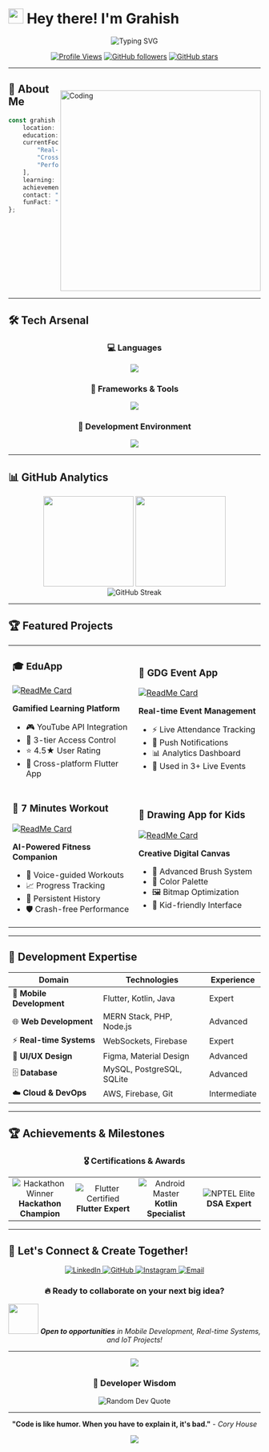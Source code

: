 # <img src="https://raw.githubusercontent.com/MartinHeinz/MartinHeinz/master/wave.gif" width="30px" height="30px"> Hey there! I'm **Grahish**

<div align="center">
  <img src="https://readme-typing-svg.herokuapp.com?font=Fira+Code&size=22&duration=4000&pause=1000&color=00D9FF&center=true&vCenter=true&width=600&lines=Full-Stack+%26+Mobile+Developer;Real-time+Systems+Expert;Flutter+%26+Kotlin+Specialist;CodeIgnite+Hackathon+Winner+2025;Building+the+Future+with+Code!" alt="Typing SVG" />
</div>

<div align="center">

[![Profile Views](https://komarev.com/ghpvc/?username=grahish-code&label=Profile%20views&color=0e75b6&style=for-the-badge)](https://github.com/Grahish-code)
[![GitHub followers](https://img.shields.io/github/followers/Grahish-code?label=Followers&style=for-the-badge&color=blue)](https://github.com/Grahish-code)
[![GitHub stars](https://img.shields.io/github/stars/Grahish-code?label=Stars&style=for-the-badge&color=yellow)](https://github.com/Grahish-code)

</div>

---

<img align="right" alt="Coding" width="400" style="margin-top: 30px" src="https://raw.githubusercontent.com/abhisheknaiidu/abhisheknaiidu/master/code.gif">

## 🚀 About Me

```typescript
const grahish = {
    location: "Navi Mumbai, India 🇮🇳",
    education: "Computer Engineering Student",
    currentFocus: [
        "Real-time IoT data visualization apps",
        "Cross-platform mobile development",
        "Performance optimization"
    ],
    learning: ["MERN Stack", "AWS Cloud Technologies"],
    achievement: "🏆 CodeIgnite Hackathon Winner 2025",
    contact: "grahishgrahish@gmail.com",
    funFact: "I turn coffee into code! ☕️→💻"
};
```

<br clear="right"/>

---

## 🛠️ Tech Arsenal

<div align="center">

### 💻 Languages
<img src="https://skillicons.dev/icons?i=kotlin,dart,java,js,ts,cpp,php,python&theme=dark" />

### 🧰 Frameworks & Tools
<img src="https://skillicons.dev/icons?i=flutter,firebase,spring,nodejs,mysql,postgres,git,github&theme=dark" />

### 🔧 Development Environment
<img src="https://skillicons.dev/icons?i=androidstudio,vscode,figma,postman&theme=dark" />

</div>

---

## 📊 GitHub Analytics

<div align="center">
  <img height="180em" src="https://github-readme-stats.vercel.app/api?username=Grahish-code&show_icons=true&theme=tokyonight&include_all_commits=true&count_private=true"/>
  <img height="180em" src="https://github-readme-stats.vercel.app/api/top-langs/?username=Grahish-code&layout=compact&langs_count=8&theme=tokyonight"/>
</div>

<div align="center">
  <img src="https://github-readme-streak-stats.herokuapp.com/?user=Grahish-code&theme=tokyonight" alt="GitHub Streak" />
</div>

---

## 🏆 Featured Projects

<div align="center">

<table>
<tr>
<td width="50%">

### 🎓 EduApp
[![ReadMe Card](https://github-readme-stats.vercel.app/api/pin/?username=Grahish-code&repo=EduApp&theme=tokyonight)](https://github.com/Grahish-code/EduApp)

**Gamified Learning Platform**
- 🎮 YouTube API Integration
- 🔐 3-tier Access Control
- ⭐ 4.5★ User Rating
- 📱 Cross-platform Flutter App

</td>
<td width="50%">

### 📅 GDG Event App
[![ReadMe Card](https://github-readme-stats.vercel.app/api/pin/?username=gdgpce&repo=android-app&theme=tokyonight)](https://github.com/gdgpce/android-app)

**Real-time Event Management**
- ⚡ Live Attendance Tracking
- 🔔 Push Notifications
- 📊 Analytics Dashboard
- 🎯 Used in 3+ Live Events

</td>
</tr>
<tr>
<td width="50%">

### 💪 7 Minutes Workout
[![ReadMe Card](https://github-readme-stats.vercel.app/api/pin/?username=Grahish-code&repo=7MinutesWorkOut&theme=tokyonight)](https://github.com/Grahish-code/7MinutesWorkOut)

**AI-Powered Fitness Companion**
- 🎤 Voice-guided Workouts
- 📈 Progress Tracking
- 💾 Persistent History
- 🛡️ Crash-free Performance

</td>
<td width="50%">

### 🎨 Drawing App for Kids
[![ReadMe Card](https://github-readme-stats.vercel.app/api/pin/?username=Grahish-code&repo=Drawing-App&theme=tokyonight)](https://github.com/Grahish-code/Drawing-App)

**Creative Digital Canvas**
- 🎨 Advanced Brush System
- 🌈 Color Palette
- 🖼️ Bitmap Optimization
- 👶 Kid-friendly Interface

</td>
</tr>
</table>

</div>

---

## 🎯 Development Expertise

<div align="center">

| Domain | Technologies | Experience |
|--------|-------------|------------|
| 📱 **Mobile Development** | Flutter, Kotlin, Java | Expert |
| 🌐 **Web Development** | MERN Stack, PHP, Node.js | Advanced |
| ⚡ **Real-time Systems** | WebSockets, Firebase | Expert |
| 🎨 **UI/UX Design** | Figma, Material Design | Advanced |
| 🗄️ **Database** | MySQL, PostgreSQL, SQLite | Advanced |
| ☁️ **Cloud & DevOps** | AWS, Firebase, Git | Intermediate |

</div>

---

## 🏆 Achievements & Milestones

<div align="center">

### 🎖️ Certifications & Awards

<table>
<tr>
<td align="center" width="25%">
<img src="https://img.shields.io/badge/🏆_Winner-CodeIgnite_2025-FFD700?style=for-the-badge&logo=trophy&logoColor=black" alt="Hackathon Winner"/>
<br><strong>Hackathon Champion</strong>
</td>
<td align="center" width="25%">
<img src="https://img.shields.io/badge/Flutter-Certified-02569B?style=for-the-badge&logo=flutter&logoColor=white" alt="Flutter Certified"/>
<br><strong>Flutter Expert</strong>
</td>
<td align="center" width="25%">
<img src="https://img.shields.io/badge/Android-Master-3DDC84?style=for-the-badge&logo=android&logoColor=white" alt="Android Master"/>
<br><strong>Kotlin Specialist</strong>
</td>
<td align="center" width="25%">
<img src="https://img.shields.io/badge/NPTEL-Elite-FF6B35?style=for-the-badge&logo=academia&logoColor=white" alt="NPTEL Elite"/>
<br><strong>DSA Expert</strong>
</td>
</tr>
</table>

</div>

---

## 🤝 Let's Connect & Create Together!

<div align="center">

<a href="https://linkedin.com/in/grahish">
<img src="https://img.shields.io/badge/LinkedIn-Let's_Connect-0077B5?style=for-the-badge&logo=linkedin&logoColor=white&labelColor=0077B5" alt="LinkedIn"/>
</a>
<a href="https://github.com/Grahish-code">
<img src="https://img.shields.io/badge/GitHub-Follow_Me-181717?style=for-the-badge&logo=github&logoColor=white&labelColor=181717" alt="GitHub"/>
</a>
<a href="https://instagram.com/grahish">
<img src="https://img.shields.io/badge/Instagram-Follow-E4405F?style=for-the-badge&logo=instagram&logoColor=white&labelColor=E4405F" alt="Instagram"/>
</a>
<a href="mailto:grahishgrahish@gmail.com">
<img src="https://img.shields.io/badge/Email-Get_in_Touch-D14836?style=for-the-badge&logo=gmail&logoColor=white&labelColor=D14836" alt="Email"/>
</a>

### 🔥 Ready to collaborate on your next big idea?

<img src="https://media.giphy.com/media/LnQjpWaON8nhr21vNW/giphy.gif" width="60"> 
<em><b>Open to opportunities</b> in Mobile Development, Real-time Systems, and IoT Projects!</em>

</div>

---

<div align="center">
  
<img src="https://github-readme-activity-graph.vercel.app/graph?username=Grahish-code&theme=tokyo-night&bg_color=1a1b27&color=38bdae&line=70a5fd&point=bf91f3&area=true&hide_border=true" />

</div>

<div align="center">

### 💭 Developer Wisdom

<img src="https://quotes-github-readme.vercel.app/api?type=horizontal&theme=tokyonight" alt="Random Dev Quote"/>

---

**"Code is like humor. When you have to explain it, it's bad."** - *Cory House*

<img src="https://capsule-render.vercel.app/api?type=waving&color=gradient&height=100&section=footer&text=Thanks%20for%20visiting!&fontSize=16&fontAlignY=65&desc=Happy%20Coding!&descAlignY=51&descAlign=center"/>

</div>

<!--
**Fun Facts About This Profile:**
- 🎨 Uses dynamic typing animations
- 📊 Real-time GitHub statistics
- 🌈 Gradient designs and modern styling  
- 📱 Mobile-responsive layout
- ⚡ Interactive elements and hover effects
- 🎯 Professional color scheme
- 🚀 Performance optimized
-->
